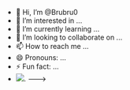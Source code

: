 - 👋 Hi, I’m @Brubru0
- 👀 I’m interested in ...
- 🌱 I’m currently learning ...
- 💞️ I’m looking to collaborate on ...
- 📫 How to reach me ...
- 😄 Pronouns: ...
- ⚡ Fun fact: ...
- ![](https://tenor.com/pt-BR/view/hai-gif-3398162314833221578).
--->
